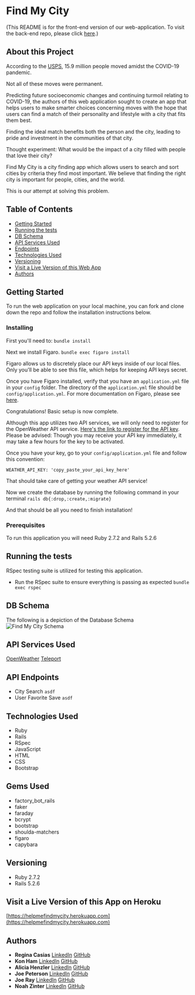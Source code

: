 # Find My City
(This README is for the front-end version of our web-application. To visit the back-end repo, please click [here](https://github.com/NoahZinter/find_my_city_be).) 
## About this Project
According to the [USPS](https://www.mymove.com/moving/covid-19/coronavirus-moving-trends/), 15.9 million people moved amidst the COVID-19 pandemic.  

Not all of these moves were permanent. 

Predicting future socioeconomic changes and continuing turmoil relating to COVID-19, the authors of this web application sought to create an app that helps users to make smarter choices concerning moves with the hope that users can find a match of their personality and lifestyle with a city that fits them best.

Finding the ideal match benefits both the person and the city, leading to pride and investment in the communities of that city. 

Thought experiment: What would be the impact of a city filled with people that love their city?

Find My City is a city finding app which allows users to search and sort cities by criteria they find most important. We believe that finding the right city is important for people, cities, and the world. 

This is our attempt at solving this problem.
## Table of Contents
  - [Getting Started](#getting-started)
  - [Running the tests](#running-the-tests)
  - [DB Schema](#db-schema)
  - [API Services Used](#API-Services-Used)
  - [Endpoints](#endpoints)
  - [Technologies Used](#technologies-used)
  - [Versioning](#versioning)
  - [Visit a Live Version of this Web App](#Visit-a-Live-Version-of-this-App-on-Heroku)
  - [Authors](#authors)
## Getting Started
To run the web application on your local machine, you can fork and clone down the repo and follow the installation instructions below.
### Installing
First you'll need to:
`bundle install` 

Next we install Figaro.
`bundle exec figaro install`

Figaro allows us to discretely place our API keys inside of our local files. Only you'll be able to see this file, which helps for keeping API keys secret.

Once you have Figaro installed, verify that you have an `application.yml` file in your `config` folder. The directory of the `application.yml` file should be `config/application.yml`.  For more documentation on Figaro, please see [here](https://github.com/laserlemon/figaro). 

Congratulations! Basic setup is now complete. 

Although this app utilizes two API services, we will only need to register for the OpenWeather API service. [Here's  the link to register for the API key](https://home.openweathermap.org/users/sign_up). Please be advised: Though you may receive your API key immediately, it may take a few hours for the key to be activated.

Once you have your key, go to your `config/application.yml` file and follow this convention:

`WEATHER_API_KEY: 'copy_paste_your_api_key_here'`

That should take care of getting your weather API service!

Now we create the database by running the following command in your terminal
`rails db{:drop,:create,:migrate}`

And that should be all you need to finish installation!
### Prerequisites
To run this application you will need Ruby 2.7.2 and Rails 5.2.6
## Running the tests
RSpec testing suite is utilized for testing this application.
 - Run the RSpec suite to ensure everything is passing as expected
`bundle exec rspec`
## DB Schema
The following is a depiction of the Database Schema
![Find My City Schema](https://i.ibb.co/FVxtwj0/Screen-Shot-2021-08-04-at-2-48-34-PM.png)
## API Services Used
[OpenWeather](https://openweathermap.org/)
[Teleport](https://developers.teleport.org/api/)
## API Endpoints
 - City Search `asdf`
 - User Favorite Save `asdf`

## Technologies Used
- Ruby
- Rails
- RSpec
- JavaScript
- HTML
- CSS
- Bootstrap
## Gems Used
- factory_bot_rails
- faker
- faraday
- bcrypt
- bootstrap
- shoulda-matchers
- figaro
- capybara
## Versioning
- Ruby 2.7.2
- Rails 5.2.6
## Visit a Live Version of this App on Heroku
[https://helpmefindmycity.herokuapp.com](https://helpmefindmycity.herokuapp.com)
## Authors
- **Regina Casias**
  [LinkedIn](https://www.linkedin.com/in/regina-casias-0a6b78196/)
  [GitHub](https://github.com/rcasias)
- **Kon Ham**
  [LinkedIn](https://www.linkedin.com/in/kon-ham)
  [GitHub](https://github.com/ignored-comment)
- **Alicia Henzler**
  [LinkedIn](https://www.linkedin.com/in/alicia-henzler-265024209/)
  [GitHub](https://github.com/ahenzler)
- **Joe Peterson**
  [LinkedIn](https://www.linkedin.com/in/joe-peterson-14718220b/)
  [GitHub](https://github.com/JoePeterson51)
- **Joe Ray**
  [LinkedIn](https://www.linkedin.com/in/joe-ray-a46140192/)
  [GitHub](https://github.com/joeray100)
- **Noah Zinter**
  [LinkedIn](https://www.linkedin.com/in/noahzinter) 
  [GitHub](https://github.com/NoahZinter)
